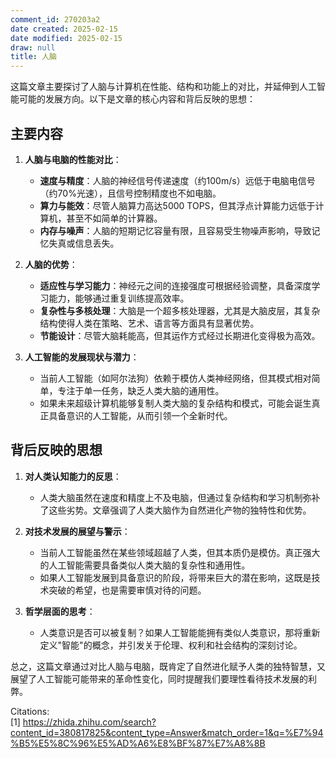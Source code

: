 ```yaml
---
comment_id: 270203a2
date created: 2025-02-15
date modified: 2025-02-15
draw: null
title: 人脑
---
```

这篇文章主要探讨了人脑与计算机在性能、结构和功能上的对比，并延伸到人工智能可能的发展方向。以下是文章的核心内容和背后反映的思想：

## **主要内容**

1. **人脑与电脑的性能对比**：
   - **速度与精度**：人脑的神经信号传递速度（约100m/s）远低于电脑电信号（约70%光速），且信号控制精度也不如电脑。
   - **算力与能效**：尽管人脑算力高达5000 TOPS，但其浮点计算能力远低于计算机，甚至不如简单的计算器。
   - **内存与噪声**：人脑的短期记忆容量有限，且容易受生物噪声影响，导致记忆失真或信息丢失。

2. **人脑的优势**：
   - **适应性与学习能力**：神经元之间的连接强度可根据经验调整，具备深度学习能力，能够通过重复训练提高效率。
   - **复杂性与多核处理**：大脑是一个超多核处理器，尤其是大脑皮层，其复杂结构使得人类在策略、艺术、语言等方面具有显著优势。
   - **节能设计**：尽管大脑耗能高，但其运作方式经过长期进化变得极为高效。

3. **人工智能的发展现状与潜力**：
   - 当前人工智能（如阿尔法狗）依赖于模仿人类神经网络，但其模式相对简单，专注于单一任务，缺乏人类大脑的通用性。
   - 如果未来超级计算机能够复制人类大脑的复杂结构和模式，可能会诞生真正具备意识的人工智能，从而引领一个全新时代。

## **背后反映的思想**

1. **对人类认知能力的反思**：
   - 人类大脑虽然在速度和精度上不及电脑，但通过复杂结构和学习机制弥补了这些劣势。文章强调了人类大脑作为自然进化产物的独特性和优势。

2. **对技术发展的展望与警示**：
   - 当前人工智能虽然在某些领域超越了人类，但其本质仍是模仿。真正强大的人工智能需要具备类似人类大脑的复杂性和通用性。
   - 如果人工智能发展到具备意识的阶段，将带来巨大的潜在影响，这既是技术突破的希望，也是需要审慎对待的问题。

3. **哲学层面的思考**：
   - 人类意识是否可以被复制？如果人工智能能拥有类似人类意识，那将重新定义"智能"的概念，并引发关于伦理、权利和社会结构的深刻讨论。

总之，这篇文章通过对比人脑与电脑，既肯定了自然进化赋予人类的独特智慧，又展望了人工智能可能带来的革命性变化，同时提醒我们要理性看待技术发展的利弊。

Citations:  
[1] https://zhida.zhihu.com/search?content_id=380817825&content_type=Answer&match_order=1&q=%E7%94%B5%E5%8C%96%E5%AD%A6%E8%BF%87%E7%A8%8B
